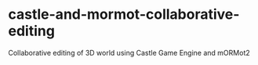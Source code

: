 # castle-and-mormot-collaborative-editing
Collaborative editing of 3D world using Castle Game Engine and mORMot2
